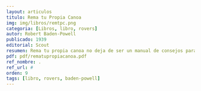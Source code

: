```yaml
---
layout: articulos
titulo: Rema tu Propia Canoa
img: img/libros/remtpc.png
categoria: [Libros, libro, rovers]
autor: Robert Baden-Powell
publicado: 1939
editorial: Scout
resumen: Rema tu propia canoa no deja de ser un manual de consejos para la vida dirigido a todos los scouts, aunque también resulta muy útil para todos aquellos muchachos que no pertenecen al escultismo.
pdf: pdf/rematupropiacanoa.pdf
ref_nombre: .
ref_url: #
orden: 9
tags: [libro, rovers, baden-powell]
---
```

